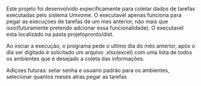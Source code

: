 Este projeto foi desenvolvido expecificamente para coletar dados de tarefas executadas pelo sistema Umvome. O executavel apenas funciona para pegar as execuçoes de tarefas de um mes anterior, não mais que isso(futuramente pretendo adcionar essa funcionalidade). O executavel esta localizado na pasta projetopronto/dist.

Ao iniciar a execução, o programa pede o ultimo dia do mês anterior, após o dia ser digitado é solicitado um arquivo .xlsx(excel) com uma lista de todos os ambientes que é desejado a coleta das informações.

Adiçoes futuras: setar senha e usuario padrão para os ambientes, selecionar quantos meses atras pegar as tarefas
